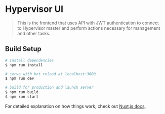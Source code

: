 # Hypervisor UI

> This is the frontend that uses API with JWT authentication to connect to Hypervisor master and perform actions necessary for management and other tasks.

## Build Setup

``` bash
# install dependencies
$ npm run install

# serve with hot reload at localhost:3000
$ npm run dev

# build for production and launch server
$ npm run build
$ npm run start
```

For detailed explanation on how things work, check out [Nuxt.js docs](https://nuxtjs.org).
